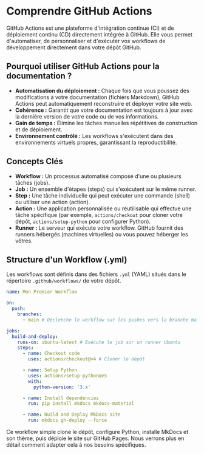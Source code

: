 # Comprendre GitHub Actions

GitHub Actions est une plateforme d'intégration continue (CI) et de déploiement continu (CD) directement intégrée à GitHub. Elle vous permet d'automatiser, de personnaliser et d'exécuter vos workflows de développement directement dans votre dépôt GitHub.

## Pourquoi utiliser GitHub Actions pour la documentation ?

*   **Automatisation du déploiement :** Chaque fois que vous poussez des modifications à votre documentation (fichiers Markdown), GitHub Actions peut automatiquement reconstruire et déployer votre site web.
*   **Cohérence :** Garantit que votre documentation est toujours à jour avec la dernière version de votre code ou de vos informations.
*   **Gain de temps :** Élimine les tâches manuelles répétitives de construction et de déploiement.
*   **Environnement contrôlé :** Les workflows s'exécutent dans des environnements virtuels propres, garantissant la reproductibilité.

## Concepts Clés

*   **Workflow :** Un processus automatisé composé d'une ou plusieurs tâches (jobs).
*   **Job :** Un ensemble d'étapes (steps) qui s'exécutent sur le même runner.
*   **Step :** Une tâche individuelle qui peut exécuter une commande (shell) ou utiliser une action (action).
*   **Action :** Une application personnalisée ou réutilisable qui effectue une tâche spécifique (par exemple, `actions/checkout` pour cloner votre dépôt, `actions/setup-python` pour configurer Python).
*   **Runner :** Le serveur qui exécute votre workflow. GitHub fournit des runners hébergés (machines virtuelles) ou vous pouvez héberger les vôtres.

## Structure d'un Workflow (.yml)

Les workflows sont définis dans des fichiers `.yml` (YAML) situés dans le répertoire `.github/workflows/` de votre dépôt.

~~~yaml
name: Mon Premier Workflow

on:
  push:
    branches:
      - main # Déclenche le workflow sur les pushes vers la branche main

jobs:
  build-and-deploy:
    runs-on: ubuntu-latest # Exécute le job sur un runner Ubuntu
    steps:
      - name: Checkout code
        uses: actions/checkout@v4 # Cloner le dépôt

      - name: Setup Python
        uses: actions/setup-python@v5
        with:
          python-version: '3.x'

      - name: Install dependencies
        run: pip install mkdocs mkdocs-material

      - name: Build and Deploy MkDocs site
        run: mkdocs gh-deploy --force

~~~

Ce workflow simple clone le dépôt, configure Python, installe MkDocs et son thème, puis déploie le site sur GitHub Pages. Nous verrons plus en détail comment adapter cela à nos besoins spécifiques.